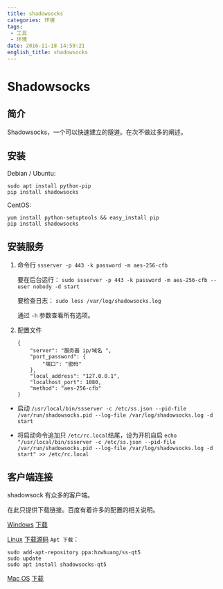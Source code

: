 ```yaml
---
title: shadowsocks
categories: 环境
tags:
 - 工具
 - 环境
date: 2016-11-18 14:59:21
english_title: shadowsocks
---
```


Shadowsocks
===========

简介
----

Shadowsocks，一个可以快速建立的隧道。在次不做过多的阐述。

安装
----

Debian / Ubuntu:

    sudo apt install python-pip
    pip install shadowsocks

CentOS:

    yum install python-setuptools && easy_install pip
    pip install shadowsocks

安装服务
-------

1. 命令行
    `ssserver -p 443 -k password -m aes-256-cfb`

    要在后台运行：
    `sudo ssserver -p 443 -k password -m aes-256-cfb --user nobody -d start`

    要检查日志：
    `sudo less /var/log/shadowsocks.log`

    通过 `-h` 参数查看所有选项。

2. 配置文件
    ```
    {
        "server": "服务器 ip/域名 ",
        "port_password": {
            "端口": "密码"
        },
        "local_address": "127.0.0.1",
        "localhost_port": 1080,
        "method": "aes-256-cfb"
    }
    ```

* 启动
`/usr/local/bin/ssserver -c /etc/ss.json --pid-file /var/run/shadowsocks.pid --log-file /var/log/shadowsocks.log -d start`

* 将启动命令追加只 `/etc/rc.local`结尾，设为开机自启
`echo "/usr/local/bin/ssserver -c /etc/ss.json --pid-file /var/run/shadowsocks.pid --log-file /var/log/shadowsocks.log -d start" >> /etc/rc.local`


客户端连接
--------

shadowsock 有众多的客户端。

在此只提供下载链接。百度有着许多的配置的相关说明。

[Windows](https://github.com/shadowsocks/shadowsocks-windows/releases)
[下载](https://github.com/shadowsocks/shadowsocks-windows/releases/download/3.3.4/Shadowsocks-3.3.4.zip)

[Linux](https://github.com/shadowsocks/shadowsocks-qt5/releases)
[下载源码](https://github.com/shadowsocks/shadowsocks-qt5/archive/v2.7.0.tar.gz)
`Apt 下载`：
```
sudo add-apt-repository ppa:hzwhuang/ss-qt5
sudo update
sudo apt install shadowsocks-qt5
```

[Mac OS](https://github.com/shadowsocks/shadowsocks-iOS/releases)
[下载](https://github.com/shadowsocks/shadowsocks-iOS/releases/download/2.6.3/ShadowsocksX-2.6.3.dmg)

